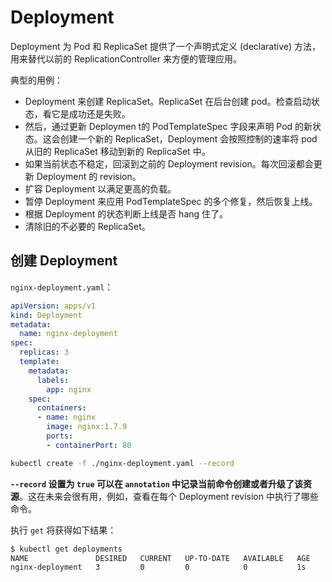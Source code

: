 # Deployment
Deployment 为 Pod 和 ReplicaSet 提供了一个声明式定义 (declarative) 方法，用来替代以前的 ReplicationController 来方便的管理应用。

典型的用例：
- Deployment 来创建 ReplicaSet。ReplicaSet 在后台创建 pod。检查启动状态，看它是成功还是失败。
- 然后，通过更新 Deploymen t的 PodTemplateSpec 字段来声明 Pod 的新状态。这会创建一个新的 ReplicaSet，Deployment 会按照控制的速率将
 pod 从旧的 ReplicaSet 移动到新的 ReplicaSet 中。
- 如果当前状态不稳定，回滚到之前的 Deployment revision。每次回滚都会更新 Deployment 的 revision。
- 扩容 Deployment 以满足更高的负载。
- 暂停 Deployment 来应用 PodTemplateSpec 的多个修复，然后恢复上线。
- 根据 Deployment 的状态判断上线是否 hang 住了。
- 清除旧的不必要的 ReplicaSet。

## 创建 Deployment
`nginx-deployment.yaml`：
```yml
apiVersion: apps/v1
kind: Deployment
metadata:
  name: nginx-deployment
spec:
  replicas: 3
  template:
    metadata:
      labels:
        app: nginx
    spec:
      containers:
      - name: nginx
        image: nginx:1.7.9
        ports:
        - containerPort: 80
```

```sh
kubectl create -f ./nginx-deployment.yaml --record
```

**`--record` 设置为 `true` 可以在 `annotation` 中记录当前命令创建或者升级了该资源**。这在未来会很有用，例如，查看在每个 Deployment revision 中执行了哪些命令。

执行 `get` 将获得如下结果：
```sh
$ kubectl get deployments
NAME               DESIRED   CURRENT   UP-TO-DATE   AVAILABLE   AGE
nginx-deployment   3         0         0            0           1s
```